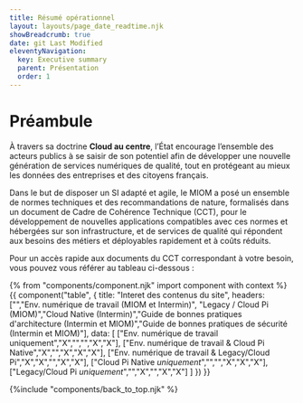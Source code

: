 ```yaml
---
title: Résumé opérationnel
layout: layouts/page_date_readtime.njk
showBreadcrumb: true
date: git Last Modified
eleventyNavigation:
  key: Executive summary
  parent: Présentation
  order: 1
---
```


# Préambule

À travers sa doctrine **Cloud au centre**, l’État encourage l’ensemble des acteurs publics à se saisir de son potentiel afin de développer une nouvelle génération de services numériques de qualité, tout en protégeant au mieux les données des entreprises et des citoyens français.

Dans le but de disposer un SI adapté et agile, le MIOM a posé un ensemble de normes techniques et des recommandations de nature, formalisés dans un document de Cadre de Cohérence Technique (CCT), pour le développement de nouvelles applications compatibles avec ces normes et hébergées sur son infrastructure, et de services de qualité qui répondent aux besoins des métiers et déployables rapidement et à coûts réduits.

Pour un accès rapide aux documents du CCT correspondant à votre besoin, vous pouvez vous référer au tableau ci-dessous :

{% from "components/component.njk" import component with context %}
{{ component("table", {
    title: "Interet des contenus du site",
    headers: ["","Env. numérique de travail (MIOM et Intermin)", "Legacy / Cloud Pi (MIOM)","Cloud Native (Intermin)","Guide de bonnes pratiques d'architecture (Intermin et MIOM)","Guide de bonnes pratiques de sécurité (Intermin et MIOM)"],
    data: [
      ["Env. numérique de travail uniquement","X","","","X","X"],
      ["Env. numérique de travail & Cloud Pi Native","X","","X","X","X"],
      ["Env. numérique de travail & Legacy/Cloud Pi","X","X","","X","X"],
      ["Cloud Pi Native *uniquement*","","","X","X","X"],
      ["Legacy/Cloud Pi *uniquement*","","X","","X","X"]
    ]
}) }}



{%include "components/back_to_top.njk" %}